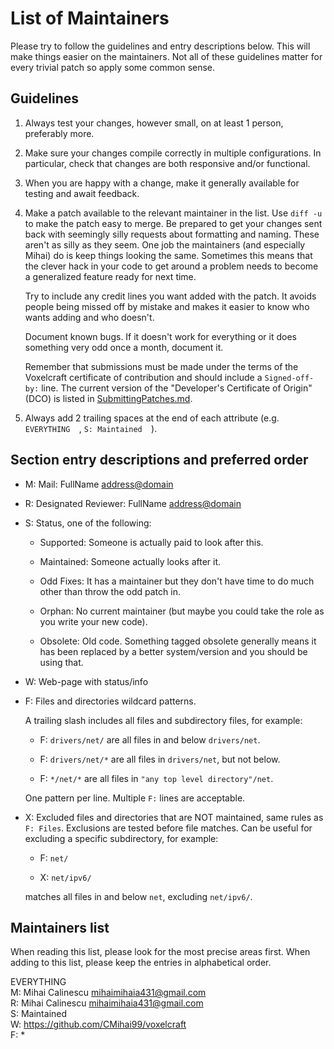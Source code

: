 <!--
-----------------------------------------------------------------------------------------
Copyright (c) 2023 Voxelcraft

For copying notice, see https://github.com/CMihai99/voxelcraft/blob/main/COPYING.
For licenses we use, see https://github.com/CMihai99/voxelcraft/tree/main/LICENSES.
-----------------------------------------------------------------------------------------
-->

# List of Maintainers

Please try to follow the guidelines and entry descriptions below.
This will make things easier on the maintainers. Not all of these
guidelines matter for every trivial patch so apply some common sense.

## Guidelines

1. Always test your changes, however small, on at least 1 person, preferably more.

2. Make sure your changes compile correctly in multiple configurations.
   In particular, check that changes are both responsive and/or functional.

3. When you are happy with a change, make it generally available
   for testing and await feedback.

4. Make a patch available to the relevant maintainer in the list.
   Use `diff -u` to make the patch easy to merge. Be prepared to get
   your changes sent back with seemingly silly requests about formatting
   and naming. These aren't as silly as they seem. One job the maintainers
   (and especially Mihai) do is keep things looking the same. Sometimes
   this means that the clever hack in your code to get around a problem
   needs to become a generalized feature ready for next time.

   Try to include any credit lines you want added with the patch.
   It avoids people being missed off by mistake and makes it easier
   to know who wants adding and who doesn't.

   Document known bugs. If it doesn't work for everything or it does
   something very odd once a month, document it.

   Remember that submissions must be made under the terms of the Voxelcraft
   certificate of contribution and should include a `Signed-off-by:` line.
   The current version of the "Developer's Certificate of Origin" (DCO)
   is listed in [SubmittingPatches.md](https://github.com/CMihai99/voxelcraft/blob/main/docs/how-to/maintaining/SubmittingPatches.md).

5. Always add 2 trailing spaces at the end of each attribute (e.g. `EVERYTHING  `, `S: Maintained  `).

## Section entry descriptions and preferred order

- M: Mail: FullName <address@domain>

- R: Designated Reviewer: FullName <address@domain>

- S: Status, one of the following:

  - Supported: Someone is actually paid to look after this.

  - Maintained: Someone actually looks after it.

  - Odd Fixes: It has a maintainer but they don't have time to do much
    other than throw the odd patch in.

  - Orphan: No current maintainer (but maybe you could take the role
    as you write your new code).

  - Obsolete: Old code. Something tagged obsolete generally means it has
    been replaced by a better system/version and you should be using that.

- W: Web-page with status/info

- F: Files and directories wildcard patterns.
  
  A trailing slash includes all files and subdirectory files, for example:

  - F: `drivers/net/` are all files in and below `drivers/net`.

  - F: `drivers/net/*` are all files in `drivers/net`, but not below.

  - F: `*/net/*` are all files in `"any top level directory"/net`.

  One pattern per line. Multiple `F:` lines are acceptable.

- X: Excluded files and directories that are NOT maintained,
  same rules as `F: Files`. Exclusions are tested before file matches.
  Can be useful for excluding a specific subdirectory, for example:

  - F: `net/`

  - X: `net/ipv6/`

  matches all files in and below `net`, excluding `net/ipv6/`.

## Maintainers list

When reading this list, please look for the most precise areas first.
When adding to this list, please keep the entries in alphabetical order.

EVERYTHING  
M: Mihai Calinescu <mihaimihaia431@gmail.com>  
R: Mihai Calinescu <mihaimihaia431@gmail.com>  
S: Maintained  
W: <https://github.com/CMihai99/voxelcraft>  
F: *  
